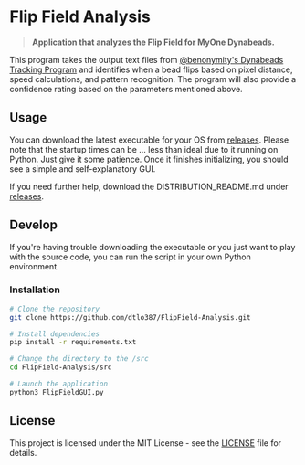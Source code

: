 # **Flip Field Analysis**

> **Application that analyzes the Flip Field for MyOne Dynabeads.**

This program takes the output text files from [@benonymity's Dynabeads Tracking Program](https://github.com/benonymity/dynabeads) and identifies when a bead flips based on pixel distance, speed calculations, and pattern recognition. The program will also provide a confidence rating based on the parameters mentioned above.

## Usage

You can download the latest executable for your OS from [releases](https://github.com/dtlo387/FlipField-Analysis/releases). Please note that the startup times can be ... less than ideal due to it running on Python. Just give it some patience. Once it finishes initializing, you should see a simple and self-explanatory GUI. 

If you need further help, download the DISTRIBUTION_README.md under [releases](https://github.com/dtlo387/FlipField-Analysis/releases). 

## Develop
If you're having trouble downloading the executable or you just want to play with the source code, you can run the script in your own Python environment.

### **Installation**
```bash
# Clone the repository
git clone https://github.com/dtlo387/FlipField-Analysis.git

# Install dependencies
pip install -r requirements.txt

# Change the directory to the /src
cd FlipField-Analysis/src

# Launch the application
python3 FlipFieldGUI.py
```

## **License**

This project is licensed under the MIT License - see the [LICENSE](LICENSE) file for details.

